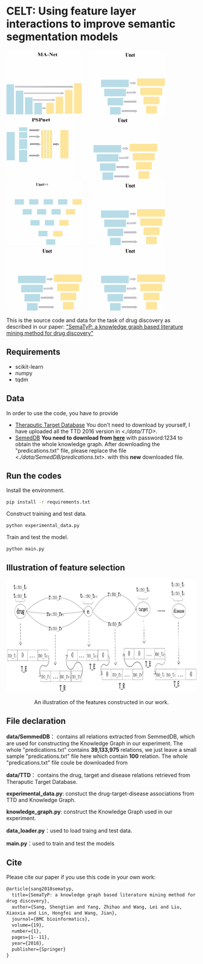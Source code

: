 # CELT: Using feature layer interactions to improve semantic segmentation models

<p float="center">
  <img width="200" height="170" src="https://github.com/Temporaryanonymous/CELT/blob/main/figure/MANet.gif"/>
  &nbsp;
  &nbsp;
  <img width="200" height="170" src="https://github.com/Temporaryanonymous/CELT/blob/main/figure/Unet.gif"/> 
    &nbsp;
    &nbsp;
  <img width="180" height="170" src="https://github.com/Temporaryanonymous/CELT/blob/main/figure/PSPnet.gif"/>
    &nbsp;
    &nbsp;
  <img width="200" height="170" src="https://github.com/Temporaryanonymous/CELT/blob/main/figure/Unet.gif"/>
    &nbsp;
    &nbsp;
  <img width="200" height="170" src="https://github.com/Temporaryanonymous/CELT/blob/main/figure/Unet%2B%2B.gif"/>
     &nbsp;
    &nbsp;
  <img width="200" height="170" src="https://github.com/Temporaryanonymous/CELT/blob/main/figure/Unet.gif"/>
     &nbsp;
    &nbsp;
  <img width="200" height="170" src="https://github.com/Temporaryanonymous/CELT/blob/main/figure/Unet.gif"/>
     &nbsp;
    &nbsp;
  <img width="200" height="170" src="https://github.com/Temporaryanonymous/CELT/blob/main/figure/Unet.gif"/>
</p>


This is the source code and data for the task of drug discovery as described in our paper:
["SemaTyP: a knowledge graph based literature mining method for drug discovery"](https://bmcbioinformatics.biomedcentral.com/articles/10.1186/s12859-018-2167-5)

## Requirements
* scikit-learn
* numpy
* tqdm

## Data

In order to use the code, you have to provide 
* [Theraputic Target Database](http://db.idrblab.net/ttd/full-data-download)  You don't need to download by yourself, I have uploaded all the TTD 2016 version in *<./data/TTD>*. 
* [SemedDB](https://skr3.nlm.nih.gov/SemMedDB/) **You need to download from [here](https://pan.baidu.com/s/1zuOELNGAua6i523_nLK6mw)** with password:1234 to obtain the whole knowledge graph. After downloading the "predications.txt" file, please replace the file *<./data/SemedDB/predications.txt>*. with this **new** downloaded file. 

## Run the codes
Install the environment.
```bash
pip install -r requirements.txt
```

Construct training and test data.
```bash
python experimental_data.py
```

Train and test the model.
```bash
python main.py
```

## Illustration of feature selection
<div align=center><img width="800" height="300" src="https://github.com/ShengtianSang/SemaTyP/blob/main/figures/Illustration_of_Feature_selection.jpg"/></div>
<p align="center">
An illustration of the features constructed in our work.
</p>


## File declaration

**data/SemmedDB**： contains all relations extracted from SemmedDB, which are used for constructing the Knowledge Graph in our experiment. The whole "predications.txt" contains **39,133,975** relations, we just leave a small sample "predications.txt" file here which contain **100** relation. The whole "predications.txt" file coule be downloaded from 
  
**data/TTD**： contains the drug, target and disease relations retrieved from Theraputic Target Database.
    
**experimental_data.py**: constuct the drug-target-disease associations from TTD and Knowledge Graph.

**knowledge_graph.py**: construct the Knowledge Graph used in our experiment.
 
**data_loader.py**：used to load traing and test data.

**main.py**：used to train and test the models


## Cite

Please cite our paper if you use this code in your own work:

```
@article{sang2018sematyp,
  title={SemaTyP: a knowledge graph based literature mining method for drug discovery},
  author={Sang, Shengtian and Yang, Zhihao and Wang, Lei and Liu, Xiaoxia and Lin, Hongfei and Wang, Jian},
  journal={BMC bioinformatics},
  volume={19},
  number={1},
  pages={1--11},
  year={2018},
  publisher={Springer}
}
```

